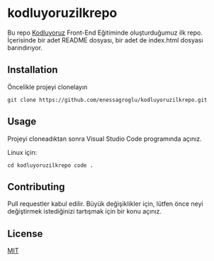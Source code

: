 # kodluyoruzilkrepo
Bu repo [Kodluyoruz](https://www.kodluyoruz.org/) Front-End Eğitiminde oluşturduğumuz ilk repo. İçerisinde bir adet README dosyası, bir adet de index.html dosyası barındırıyor.

## Installation
Öncelikle projeyi clonelayın
```
git clone https://github.com/enessagroglu/kodluyoruzilkrepo.git
```
## Usage
Projeyi cloneadıktan sonra Visual Studio Code programında açınız.

Linux için:
```
cd kodluyoruzilkrepo code .
```

## Contributing

Pull requestler kabul edilir. Büyük değişiklikler için, lütfen önce neyi değiştirmek istediğinizi tartışmak için bir konu açınız.

## License

[MIT](https://github.com/git/git-scm.com/blob/main/MIT-LICENSE.txt)